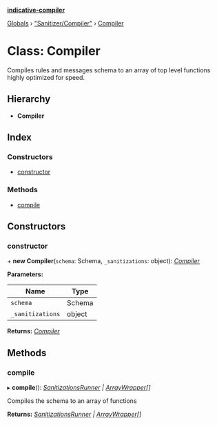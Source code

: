 **[indicative-compiler](../README.md)**

[Globals](../README.md) › ["Sanitizer/Compiler"](../modules/_sanitizer_compiler_.md) › [Compiler](_sanitizer_compiler_.compiler.md)

# Class: Compiler

Compiles rules and messages schema to an array of top level
functions highly optimized for speed.

## Hierarchy

* **Compiler**

## Index

### Constructors

* [constructor](_sanitizer_compiler_.compiler.md#constructor)

### Methods

* [compile](_sanitizer_compiler_.compiler.md#compile)

## Constructors

###  constructor

\+ **new Compiler**(`schema`: Schema, `_sanitizations`: object): *[Compiler](_sanitizer_compiler_.compiler.md)*

**Parameters:**

Name | Type |
------ | ------ |
`schema` | Schema |
`_sanitizations` | object |

**Returns:** *[Compiler](_sanitizer_compiler_.compiler.md)*

## Methods

###  compile

▸ **compile**(): *[SanitizationsRunner](compiler_sanitizer.sanitizationsrunner.md) | [ArrayWrapper](compiler_sanitizer.arraywrapper.md)[]*

Compiles the schema to an array of functions

**Returns:** *[SanitizationsRunner](compiler_sanitizer.sanitizationsrunner.md) | [ArrayWrapper](compiler_sanitizer.arraywrapper.md)[]*